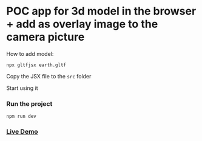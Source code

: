 # POC app for 3d model in the browser + add as overlay image to the camera picture

How to add model:
```shell
npx gltfjsx earth.gltf
```
Copy the JSX file to the `src` folder

Start using it

### Run the project
```shell
npm run dev
```

### [Live Demo](https://evgeny-s.github.io/poc-ar-catalog/)